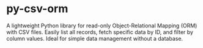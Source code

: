 # py-csv-orm
A lightweight Python library for read-only Object-Relational Mapping (ORM) with CSV files. Easily list all records, fetch specific data by ID, and filter by column values. Ideal for simple data management without a database.
